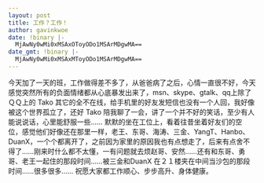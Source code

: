 ```yaml
---
layout: post
title: 工作？工作！
author: gavinkwoe
date: !binary |-
  MjAwNy0wMi0xMSAxOToyODo1MSArMDgwMA==
date_gmt: !binary |-
  MjAwNy0wMi0xMSAxMToyODo1MSArMDgwMA==
---
```

今天加了一天的班，工作做得差不多了，从爸爸病了之后，心情一直很不好，今天感觉突然所有的负面情绪都从心底暴发出来了，msn、skype、gtalk、qq上除了ＱＱ上的 Tako 其它的全不在线，给手机里的好友发短信也没有一个人回，我好像被这个世界孤立了，还好 Tako 陪我聊了一会，讲了一个并不好的笑话，至少有人能说说话，心里能舒服一些……
默默的坐在工位上，看着往昔坐着好友们的空位，感觉他们好像还在那里一样，老王、东哥、海涛、三金、YangT、Hanbo、DuanX，一个个都离开了，之前因为家里的原因我也有点想走了，后来有点舍不得了……刚来时什么都不太懂，一有问题就去烦赵哥、安然……还有和东哥、勇哥、老王一起住的那段时间……被三金和DuanX 在２１楼夹在中间当沙包的那段时间……很多很多……
祝愿大家都工作顺心、步步高升、身体健康。
